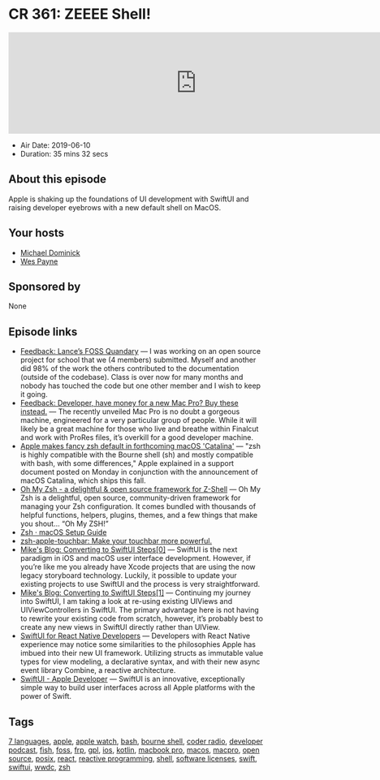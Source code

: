 # CR 361: ZEEEE Shell!

<iframe src="https://player.fireside.fm/v2/MLf2ZzhC+e5S0sqon?theme=dark" width="740" height="200" frameborder="0" scrolling="no"></iframe>

* Air Date: 2019-06-10
* Duration: 35 mins 32 secs

## About this episode

Apple is shaking up the foundations of UI development with SwiftUI and raising developer eyebrows with a new default shell on MacOS. 

## Your hosts
* [Michael Dominick](https://coder.show/hosts/michael)
* [Wes Payne](https://coder.show/hosts/wespayne)

## Sponsored by

None



## Episode links

  * [Feedback: Lance’s FOSS Quandary](https://pastebin.com/C5AYBD0i "Feedback: Lance’s FOSS Quandary") — I was working on an open source project for school that we (4 members) submitted. Myself and another did 98% of the work the others contributed to the documentation (outside of the codebase). Class is over now for many months and nobody has touched the code but one other member and I wish to keep it going.
  * [Feedback: Developer, have money for a new Mac Pro? Buy these instead.](https://www.reddit.com/r/CoderRadio/comments/bxxq8f/developers_have_money_for_a_new_mac_pro_buy_these/ "Feedback: Developer, have money for a new Mac Pro? Buy these instead.") — The recently unveiled Mac Pro is no doubt a gorgeous machine, engineered for a very particular group of people. While it will likely be a great machine for those who live and breathe within Finalcut and work with ProRes files, it’s overkill for a good developer machine.
  * [Apple makes fancy zsh default in forthcoming macOS 'Catalina'](https://www.theregister.co.uk/2019/06/04/apple_zsh_macos_catalina_default/ "Apple makes fancy zsh default in forthcoming macOS 'Catalina'") — "zsh is highly compatible with the Bourne shell (sh) and mostly compatible with bash, with some differences," Apple explained in a support document posted on Monday in conjunction with the announcement of macOS Catalina, which ships this fall. 
  * [Oh My Zsh - a delightful & open source framework for Z-Shell](https://ohmyz.sh/ "Oh My Zsh - a delightful & open source framework for Z-Shell") — Oh My Zsh is a delightful, open source, community-driven framework for managing your Zsh configuration. It comes bundled with thousands of helpful functions, helpers, plugins, themes, and a few things that make you shout... “Oh My ZSH!”
  * [Zsh · macOS Setup Guide](https://sourabhbajaj.com/mac-setup/iTerm/zsh.html "Zsh · macOS Setup Guide")
  * [zsh-apple-touchbar: Make your touchbar more powerful.](https://github.com/zsh-users/zsh-apple-touchbar "zsh-apple-touchbar: Make your touchbar more powerful.")
  * [Mike's Blog: Converting to SwiftUI Steps[0]](http://dominickm.com/converting-swiftui-steps0/ "Mike's Blog: Converting to SwiftUI Steps\[0\]") — SwiftUI is the next paradigm in iOS and macOS user interface development. However, if you’re like me you already have Xcode projects that are using the now legacy storyboard technology. Luckily, it possible to update your existing projects to use SwiftUI and the process is very straightforward.
  * [Mike's Blog: Converting to SwiftUI Steps[1]](http://dominickm.com/converting-swiftui-steps1/ "Mike's Blog: Converting to SwiftUI Steps\[1\]") — Continuing my journey into SwiftUI, I am taking a look at re-using existing UIViews and UIViewControllers in SwiftUI. The primary advantage here is not having to rewrite your existing code from scratch, however, it’s probably best to create any new views in SwiftUI directly rather than UIView. 
  * [SwiftUI for React Native Developers](https://medium.com/@rorogadget/swiftui-for-react-native-developers-2072a21c22fb "SwiftUI for React Native Developers") — Developers with React Native experience may notice some similarities to the philosophies Apple has imbued into their new UI framework. Utilizing structs as immutable value types for view modeling, a declarative syntax, and with their new async event library Combine, a reactive architecture.
  * [SwiftUI - Apple Developer](https://developer.apple.com/xcode/swiftui/ "SwiftUI - Apple Developer") — SwiftUI is an innovative, exceptionally simple way to build user interfaces across all Apple platforms with the power of Swift.



## Tags

[7 languages](https://coder.show/tags/7%20languages), [apple](https://coder.show/tags/apple), [apple watch](https://coder.show/tags/apple%20watch), [bash](https://coder.show/tags/bash), [bourne shell](https://coder.show/tags/bourne%20shell), [coder radio](https://coder.show/tags/coder%20radio), [developer podcast](https://coder.show/tags/developer%20podcast), [fish](https://coder.show/tags/fish), [foss](https://coder.show/tags/foss), [frp](https://coder.show/tags/frp), [gpl](https://coder.show/tags/gpl), [ios](https://coder.show/tags/ios), [kotlin](https://coder.show/tags/kotlin), [macbook pro](https://coder.show/tags/macbook%20pro), [macos](https://coder.show/tags/macos), [macpro](https://coder.show/tags/macpro), [open source](https://coder.show/tags/open%20source), [posix](https://coder.show/tags/posix), [react](https://coder.show/tags/react), [reactive programming](https://coder.show/tags/reactive%20programming), [shell](https://coder.show/tags/shell), [software licenses](https://coder.show/tags/software%20licenses), [swift](https://coder.show/tags/swift), [swiftui](https://coder.show/tags/swiftui), [wwdc](https://coder.show/tags/wwdc), [zsh](https://coder.show/tags/zsh)